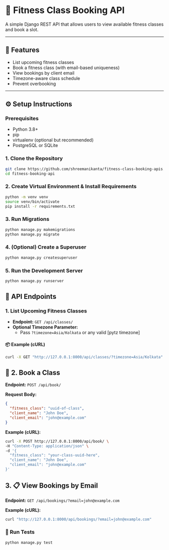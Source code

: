 # 🧘 Fitness Class Booking API

A simple Django REST API that allows users to view available fitness classes and book a slot.

---

## 🚀 Features

- List upcoming fitness classes
- Book a fitness class (with email-based uniqueness)
- View bookings by client email
- Timezone-aware class schedule
- Prevent overbooking

---

## ⚙️ Setup Instructions

### Prerequisites

- Python 3.8+
- pip
- virtualenv (optional but recommended)
- PostgreSQL or SQLite

### 1. Clone the Repository

```bash
git clone https://github.com/shreemanikanta/fitness-class-booking-apis.git
cd fitness-booking-api
```

### 2. Create Virtual Environment & Install Requirements

```bash
python -m venv venv
source venv/bin/activate  
pip install -r requirements.txt
```

### 3. Run Migrations
```bash
python manage.py makemigrations
python manage.py migrate
```

### 4. (Optional) Create a Superuser
```bash
python manage.py createsuperuser
```

### 5. Run the Development Server
```bash
python manage.py runserver
```

## 🔌 API Endpoints

### 1. List Upcoming Fitness Classes

- **Endpoint:** `GET /api/classes/`
- **Optional Timezone Parameter:**
  - Pass `?timezone=Asia/Kolkata` or any valid [pytz timezone]

#### 📦 Example (cURL)
```bash
curl -X GET "http://127.0.0.1:8000/api/classes/?timezone=Asia/Kolkata"
```

## 📌 2. Book a Class

**Endpoint:** `POST /api/book/`

**Request Body:**

```json
{
  "fitness_class": "uuid-of-class",
  "client_name": "John Doe",
  "client_email": "john@example.com"
}
```

**Example (cURL):**
```bash
curl -X POST http://127.0.0.1:8000/api/book/ \
-H "Content-Type: application/json" \
-d '{
  "fitness_class": "your-class-uuid-here",
  "client_name": "John Doe",
  "client_email": "john@example.com"
}'
```

## 3. 📋 View Bookings by Email

**Endpoint:** `GET /api/bookings/?email=john@example.com`

**Example (cURL):**
```bash
curl "http://127.0.0.1:8000/api/bookings/?email=john@example.com"
```

### 🧪 Run Tests
```bash
python manage.py test
```

